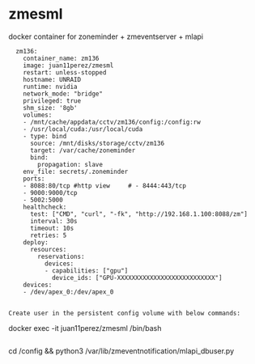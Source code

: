 # zmesml


docker container for zoneminder + zmeventserver + mlapi
```
  zm136:
    container_name: zm136
    image: juan11perez/zmesml
    restart: unless-stopped
    hostname: UNRAID  
    runtime: nvidia
    network_mode: "bridge"
    privileged: true
    shm_size: '8gb'   
    volumes:
    - /mnt/cache/appdata/cctv/zm136/config:/config:rw
    - /usr/local/cuda:/usr/local/cuda
    - type: bind
      source: /mnt/disks/storage/cctv/zm136
      target: /var/cache/zoneminder
      bind:
        propagation: slave 
    env_file: secrets/.zoneminder   
    ports:
    - 8088:80/tcp #http view     # - 8444:443/tcp     
    - 9000:9000/tcp
    - 5002:5000    
    healthcheck:
      test: ["CMD", "curl", "-fk", "http://192.168.1.100:8088/zm"]
      interval: 30s
      timeout: 10s
      retries: 5  
    deploy:
      resources:
        reservations:
          devices:
          - capabilities: ["gpu"]
            device_ids: ["GPU-XXXXXXXXXXXXXXXXXXXXXXXXXXX"]        
    devices:
    - /dev/apex_0:/dev/apex_0
    

Create user in the persistent config volume with below commands:

```
docker exec -it juan11perez/zmesml /bin/bash
```
```
cd /config && python3 /var/lib/zmeventnotification/mlapi_dbuser.py
```

